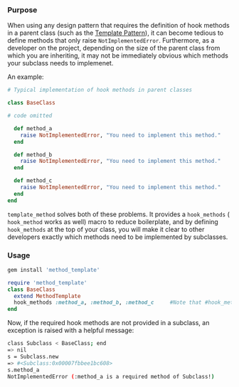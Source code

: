 ### Purpose

When using any design pattern that requires the definition of hook methods in a
parent class (such as the [Template Pattern](https://en.wikipedia.org/wiki/Template_method_pattern)), it can become tedious to define methods that only raise `NotImplementedError`. Furthermore, as a developer on the project, depending on the size of the parent class from which you are inheriting, it may not be immediately obvious which methods your subclass needs to implemenet.

An example:

```ruby
# Typical implementation of hook methods in parent classes

class BaseClass

# code omitted

  def method_a
    raise NotImplementedError, "You need to implement this method."
  end

  def method_b
    raise NotImplementedError, "You need to implement this method."
  end

  def method_c
    raise NotImplementedError, "You need to implement this method."
  end
end
  ```

`template_method` solves both of these problems. It provides a `hook_methods` (
`hook_method` works as well) macro to reduce boilerplate, and by defining `hook_methods` at the top of your
class, you will make it clear to other developers exactly which methods need to
be implemented by subclasses.

### Usage

```bash
gem install 'method_template'
```

```ruby
require 'method_template'
class BaseClass
  extend MethodTemplate
  hook_methods :method_a, :method_b, :method_c     #Note that #hook_method may be used as well in case there is only one method
end
```
Now, if the required hook methods are not provided in a subclass, an exception is
raised with a helpful message:

```bash
class Subclass < BaseClass; end
=> nil
s = Subclass.new
=> #<Subclass:0x00007fbbee1bc608>
s.method_a
NotImplementedError (:method_a is a required method of Subclass!)
```

